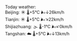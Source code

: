 Today weather:  
Beijing: ☀️ 🌡️+5°C 🌬️↓26km/h  
Tianjin: ☀️ 🌡️+5°C 🌬️↘22km/h  
Shijiazhuang: 🌫  🌡️-1°C 🌬️↙0km/h  
Tangshan: ☁️ 🌡️+5°C 🌬️↓13km/h  
